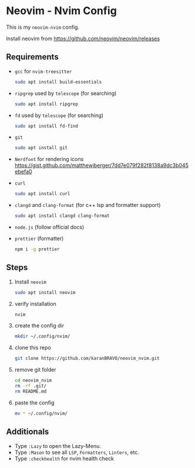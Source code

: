 # Neovim - Nvim Config

This is my `neovim-nvim` config.

Install neovim from https://github.com/neovim/neovim/releases

## Requirements

- `gcc` for `nvim-treesitter`
    ```bash
    sudo apt install build-essentials
    ```

- `ripgrep` used by `telescope` (for searching)
    ```bash
    sudo apt install ripgrep
    ```

- `fd` used by `telescope` (for searching)
    ```bash
    sudo apt install fd-find
    ```

- `git`
    ```bash
    sudo apt install git
    ```

- `Nerdfont` for rendering icons https://gist.github.com/matthewjberger/7dd7e079f282f8138a9dc3b045ebefa0

- `curl`
    ```bash
    sudo apt install curl
    ```

- `clangd` and `clang-format` (for c++ lsp and formatter support)
    ```bash
    sudo apt install clangd clang-format
    ```

- `node.js` (follow official docs)

- `prettier` (formatter)
    ```bash
    npm i -g prettier
    ```

## Steps

1. Install `neovim`

    ```bash
    sudo apt install neovim
    ```

2. verify installation

    ```bash
    nvim
    ```

3. create the config dir

    ```bash
    mkdir ~/.config/nvim/
    ```

4. clone this repo

    ```bash
    git clone https://github.com/karanBRAVO/neovim_nvim.git
    ```

5. remove git folder

    ```bash
    cd neovim_nvim
    rm -rf .git/
    rm README.md
    ```

6. paste the config

    ```bash
    mv * ~/.config/nvim/
    ```

## Additionals

- Type `:Lazy` to open the Lazy-Menu.
- Type `:Mason` to see all `LSP`, `Formatters`, `Linters`, etc.
- Type `:checkhealth` for nvim health check
